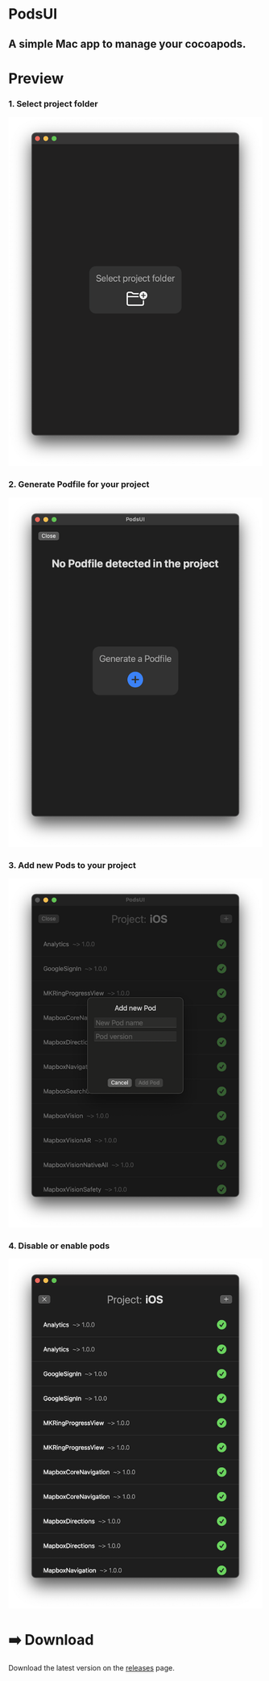 # PodsUI
## A simple Mac app to manage your cocoapods.

# Preview

### 1. Select project folder
![Select Project folder](https://github.com/RomanEsin/PodsUI/blob/main/openfile.png)

### 2. Generate Podfile for your project
![Generate Podfile](https://github.com/RomanEsin/PodsUI/blob/main/generate.png)

### 3. Add new Pods to your project
![Add new pods](https://github.com/RomanEsin/PodsUI/blob/main/addpod.png)

### 4. Disable or enable pods
![Opened project](https://github.com/RomanEsin/PodsUI/blob/main/project.png)
 
# ➡️ Download

Download the latest version on the [releases](https://github.com/RomanEsin/PodsUI/releases) page.
